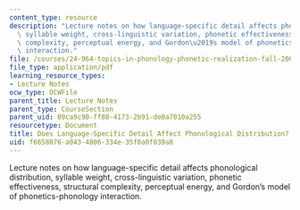 ```yaml
---
content_type: resource
description: "Lecture notes on how language-specific detail affects phonological distribution,\
  \ syllable weight, cross-linguistic variation, phonetic effectiveness, structural\
  \ complexity, perceptual energy, and Gordon\u2019s model of phonetics-phonology\
  \ interaction."
file: /courses/24-964-topics-in-phonology-phonetic-realization-fall-2006/f6658076a0434806334e35f0a0f039a8_MIT24_964F06_lec03_gordon.pdf
file_type: application/pdf
learning_resource_types:
- Lecture Notes
ocw_type: OCWFile
parent_title: Lecture Notes
parent_type: CourseSection
parent_uid: 09ca9c90-ff88-4173-2b91-de0a7010a255
resourcetype: Document
title: Does Language-Specific Detail Affect Phonological Distribution?
uid: f6658076-a043-4806-334e-35f0a0f039a8
---
```

Lecture notes on how language-specific detail affects phonological distribution, syllable weight, cross-linguistic variation, phonetic effectiveness, structural complexity, perceptual energy, and Gordon’s model of phonetics-phonology interaction.

